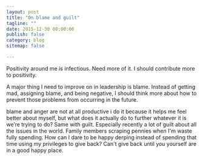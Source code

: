 ```yaml
---
layout: post
title: "On blame and guilt"
tagline: ""
date: 2015-12-30 00:00:00
publish: false
category: blog
sitemap: false

---
```


Positivity around me is infectious. Need more of it. I should contribute more to 
positivity.

A major thing I need to improve on in leadership is blame. Instead of getting 
mad, assigning blame, and being negative, I should think more about how to 
prevent those problems from occurring in the future.

blame and anger are not at all productive
i do it because it helps me feel better about myself, but what does it actually do to further whatever it is we’re trying to do?
Same with guilt. Especially recently a lot of guilt about all the issues in the 
world. Family members scraping pennies when I'm waste fully spending. How can I 
dare to be happy derping instead of spending that time using my privileges to 
give back? Can't give back until you yourself are in a good happy place. 
